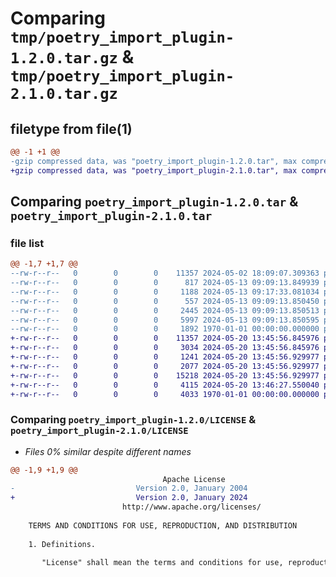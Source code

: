 # Comparing `tmp/poetry_import_plugin-1.2.0.tar.gz` & `tmp/poetry_import_plugin-2.1.0.tar.gz`

## filetype from file(1)

```diff
@@ -1 +1 @@
-gzip compressed data, was "poetry_import_plugin-1.2.0.tar", max compression
+gzip compressed data, was "poetry_import_plugin-2.1.0.tar", max compression
```

## Comparing `poetry_import_plugin-1.2.0.tar` & `poetry_import_plugin-2.1.0.tar`

### file list

```diff
@@ -1,7 +1,7 @@
--rw-r--r--   0        0        0    11357 2024-05-02 18:09:07.309363 poetry_import_plugin-1.2.0/LICENSE
--rw-r--r--   0        0        0      817 2024-05-13 09:09:13.849939 poetry_import_plugin-1.2.0/README.md
--rw-r--r--   0        0        0     1188 2024-05-13 09:17:33.081034 poetry_import_plugin-1.2.0/pyproject.toml
--rw-r--r--   0        0        0      557 2024-05-13 09:09:13.850450 poetry_import_plugin-1.2.0/req2toml/__init__.py
--rw-r--r--   0        0        0     2445 2024-05-13 09:09:13.850513 poetry_import_plugin-1.2.0/req2toml/console.py
--rw-r--r--   0        0        0     5997 2024-05-13 09:09:13.850595 poetry_import_plugin-1.2.0/req2toml/utils.py
--rw-r--r--   0        0        0     1892 1970-01-01 00:00:00.000000 poetry_import_plugin-1.2.0/PKG-INFO
+-rw-r--r--   0        0        0    11357 2024-05-20 13:45:56.845976 poetry_import_plugin-2.1.0/LICENSE
+-rw-r--r--   0        0        0     3034 2024-05-20 13:45:56.845976 poetry_import_plugin-2.1.0/README.md
+-rw-r--r--   0        0        0     1241 2024-05-20 13:45:56.929977 poetry_import_plugin-2.1.0/poetry_import/__init__.py
+-rw-r--r--   0        0        0     2077 2024-05-20 13:45:56.929977 poetry_import_plugin-2.1.0/poetry_import/backport.py
+-rw-r--r--   0        0        0    15218 2024-05-20 13:45:56.929977 poetry_import_plugin-2.1.0/poetry_import/command.py
+-rw-r--r--   0        0        0     4115 2024-05-20 13:46:27.550040 poetry_import_plugin-2.1.0/pyproject.toml
+-rw-r--r--   0        0        0     4033 1970-01-01 00:00:00.000000 poetry_import_plugin-2.1.0/PKG-INFO
```

### Comparing `poetry_import_plugin-1.2.0/LICENSE` & `poetry_import_plugin-2.1.0/LICENSE`

 * *Files 0% similar despite different names*

```diff
@@ -1,9 +1,9 @@
                                  Apache License
-                           Version 2.0, January 2004
+                           Version 2.0, January 2024
                         http://www.apache.org/licenses/
 
    TERMS AND CONDITIONS FOR USE, REPRODUCTION, AND DISTRIBUTION
 
    1. Definitions.
 
       "License" shall mean the terms and conditions for use, reproduction,
```

